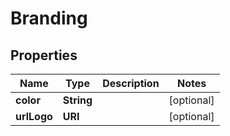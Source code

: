

# Branding


## Properties

Name | Type | Description | Notes
------------ | ------------- | ------------- | -------------
**color** | **String** |  |  [optional]
**urlLogo** | **URI** |  |  [optional]



